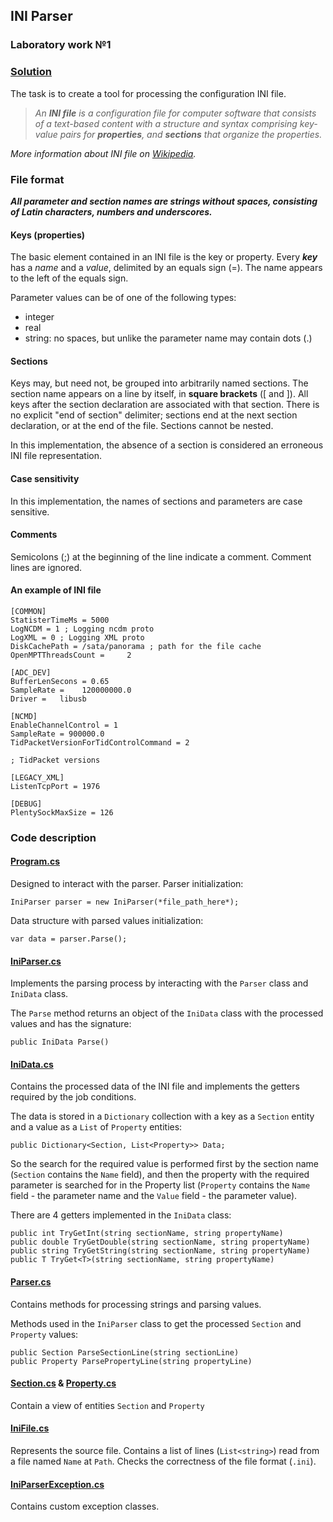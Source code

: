 ## INI Parser
### Laboratory work №1

### [Solution](https://github.com/annchous/OopLabs/tree/master/OopLabs/IniParser)

The task is to create a tool for processing the configuration INI file.
> *An **INI file** is a configuration file for computer software that consists of a text-based content with a structure and syntax comprising key-value pairs for **properties**, and **sections** that organize the properties.*

*More information about INI file on [Wikipedia](https://en.wikipedia.org/wiki/INI_file).*

### File format
_**All parameter and section names are strings without spaces, consisting of Latin characters, numbers and underscores.**_
#### Keys (properties)
The basic element contained in an INI file is the key or property. Every **_key_** has a *name* and a *value*, delimited by an equals sign (=). The name appears to the left of the equals sign.

Parameter values can be of one of the following types:
* integer
* real
* string: no spaces, but unlike the parameter name may contain dots (.)

#### Sections
Keys may, but need not, be grouped into arbitrarily named sections. The section name appears on a line by itself, in **square brackets** ([ and ]). All keys after the section declaration are associated with that section. There is no explicit "end of section" delimiter; sections end at the next section declaration, or at the end of the file. Sections cannot be nested.

In this implementation, the absence of a section is considered an erroneous INI file representation.

#### Case sensitivity
In this implementation, the names of sections and parameters are case sensitive.

#### Comments
Semicolons (;) at the beginning of the line indicate a comment. Comment lines are ignored.

#### An example of INI file
```
[COMMON]
StatisterTimeMs = 5000      
LogNCDM = 1 ; Logging ncdm proto  
LogXML = 0 ; Logging XML proto   
DiskCachePath = /sata/panorama ; path for the file cache 
OpenMPTThreadsCount =     2     

[ADC_DEV]
BufferLenSecons = 0.65   
SampleRate =    120000000.0   
Driver =   libusb   

[NCMD]                  
EnableChannelControl = 1
SampleRate = 900000.0
TidPacketVersionForTidControlCommand = 2

; TidPacket versions

[LEGACY_XML]
ListenTcpPort = 1976

[DEBUG]
PlentySockMaxSize = 126
```


### Code description
#### [Program.cs](https://github.com/annchous/OopLabs/blob/master/OopLabs/IniParser/Program.cs)
Designed to interact with the parser.
Parser initialization:
```
IniParser parser = new IniParser(*file_path_here*);
```
Data structure with parsed values initialization:
```
var data = parser.Parse();
```

#### [IniParser.cs](https://github.com/annchous/OopLabs/blob/master/OopLabs/IniParser/IniParser.cs)
Implements the parsing process by interacting with the ```Parser``` class and ```IniData``` class.

The ```Parse``` method returns an object of the ```IniData``` class with the processed values and has the signature:
```
public IniData Parse()
```

#### [IniData.cs](https://github.com/annchous/OopLabs/blob/master/OopLabs/IniParser/IniData.cs)
Contains the processed data of the INI file and implements the getters required by the job conditions.

The data is stored in a ```Dictionary``` collection with a key as a ```Section``` entity and a value as a ```List``` of ```Property``` entities:
```
public Dictionary<Section, List<Property>> Data;
```
So the search for the required value is performed first by the section name (```Section``` contains the ```Name``` field), and then the property with the required parameter is searched for in the Property list (```Property``` contains the ```Name``` field - the parameter name and the ```Value``` field - the parameter value).

There are 4 getters implemented in the ```IniData``` class:
```
public int TryGetInt(string sectionName, string propertyName)
public double TryGetDouble(string sectionName, string propertyName)
public string TryGetString(string sectionName, string propertyName)
public T TryGet<T>(string sectionName, string propertyName)
```

#### [Parser.cs](https://github.com/annchous/OopLabs/blob/master/OopLabs/IniParser/Parser.cs)
Contains methods for processing strings and parsing values.

Methods used in the ```IniParser``` class to get the processed ```Section``` and ```Property``` values:
```
public Section ParseSectionLine(string sectionLine)
public Property ParsePropertyLine(string propertyLine)
```

#### [Section.cs](https://github.com/annchous/OopLabs/blob/master/OopLabs/IniParser/Section.cs) & [Property.cs](https://github.com/annchous/OopLabs/blob/master/OopLabs/IniParser/Property.cs)
Contain a view of entities ```Section``` and ```Property```

#### [IniFile.cs](https://github.com/annchous/OopLabs/blob/master/OopLabs/IniParser/IniFile.cs)
Represents the source file.
Contains a list of lines (```List<string>```) read from a file named ```Name``` at ```Path```.
Checks the correctness of the file format (```.ini```).

#### [IniParserException.cs](https://github.com/annchous/OopLabs/blob/master/OopLabs/IniParser/IniParserException.cs)
Contains custom exception classes.
